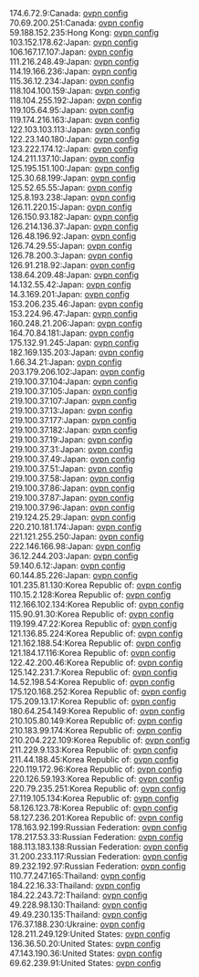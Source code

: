 174.6.72.9:Canada: [ovpn config](vpn/174_6_72_9.ovpn)  
70.69.200.251:Canada: [ovpn config](vpn/70_69_200_251.ovpn)  
59.188.152.235:Hong Kong: [ovpn config](vpn/59_188_152_235.ovpn)  
103.152.178.62:Japan: [ovpn config](vpn/103_152_178_62.ovpn)  
106.167.17.107:Japan: [ovpn config](vpn/106_167_17_107.ovpn)  
111.216.248.49:Japan: [ovpn config](vpn/111_216_248_49.ovpn)  
114.19.166.236:Japan: [ovpn config](vpn/114_19_166_236.ovpn)  
115.36.12.234:Japan: [ovpn config](vpn/115_36_12_234.ovpn)  
118.104.100.159:Japan: [ovpn config](vpn/118_104_100_159.ovpn)  
118.104.255.192:Japan: [ovpn config](vpn/118_104_255_192.ovpn)  
119.105.64.95:Japan: [ovpn config](vpn/119_105_64_95.ovpn)  
119.174.216.163:Japan: [ovpn config](vpn/119_174_216_163.ovpn)  
122.103.103.113:Japan: [ovpn config](vpn/122_103_103_113.ovpn)  
122.23.140.180:Japan: [ovpn config](vpn/122_23_140_180.ovpn)  
123.222.174.12:Japan: [ovpn config](vpn/123_222_174_12.ovpn)  
124.211.137.10:Japan: [ovpn config](vpn/124_211_137_10.ovpn)  
125.195.151.100:Japan: [ovpn config](vpn/125_195_151_100.ovpn)  
125.30.68.199:Japan: [ovpn config](vpn/125_30_68_199.ovpn)  
125.52.65.55:Japan: [ovpn config](vpn/125_52_65_55.ovpn)  
125.8.193.238:Japan: [ovpn config](vpn/125_8_193_238.ovpn)  
126.11.220.15:Japan: [ovpn config](vpn/126_11_220_15.ovpn)  
126.150.93.182:Japan: [ovpn config](vpn/126_150_93_182.ovpn)  
126.214.136.37:Japan: [ovpn config](vpn/126_214_136_37.ovpn)  
126.48.196.92:Japan: [ovpn config](vpn/126_48_196_92.ovpn)  
126.74.29.55:Japan: [ovpn config](vpn/126_74_29_55.ovpn)  
126.78.200.3:Japan: [ovpn config](vpn/126_78_200_3.ovpn)  
126.91.218.92:Japan: [ovpn config](vpn/126_91_218_92.ovpn)  
138.64.209.48:Japan: [ovpn config](vpn/138_64_209_48.ovpn)  
14.132.55.42:Japan: [ovpn config](vpn/14_132_55_42.ovpn)  
14.3.169.201:Japan: [ovpn config](vpn/14_3_169_201.ovpn)  
153.206.235.46:Japan: [ovpn config](vpn/153_206_235_46.ovpn)  
153.224.96.47:Japan: [ovpn config](vpn/153_224_96_47.ovpn)  
160.248.21.206:Japan: [ovpn config](vpn/160_248_21_206.ovpn)  
164.70.84.181:Japan: [ovpn config](vpn/164_70_84_181.ovpn)  
175.132.91.245:Japan: [ovpn config](vpn/175_132_91_245.ovpn)  
182.169.135.203:Japan: [ovpn config](vpn/182_169_135_203.ovpn)  
1.66.34.21:Japan: [ovpn config](vpn/1_66_34_21.ovpn)  
203.179.206.102:Japan: [ovpn config](vpn/203_179_206_102.ovpn)  
219.100.37.104:Japan: [ovpn config](vpn/219_100_37_104.ovpn)  
219.100.37.105:Japan: [ovpn config](vpn/219_100_37_105.ovpn)  
219.100.37.107:Japan: [ovpn config](vpn/219_100_37_107.ovpn)  
219.100.37.13:Japan: [ovpn config](vpn/219_100_37_13.ovpn)  
219.100.37.177:Japan: [ovpn config](vpn/219_100_37_177.ovpn)  
219.100.37.182:Japan: [ovpn config](vpn/219_100_37_182.ovpn)  
219.100.37.19:Japan: [ovpn config](vpn/219_100_37_19.ovpn)  
219.100.37.31:Japan: [ovpn config](vpn/219_100_37_31.ovpn)  
219.100.37.49:Japan: [ovpn config](vpn/219_100_37_49.ovpn)  
219.100.37.51:Japan: [ovpn config](vpn/219_100_37_51.ovpn)  
219.100.37.58:Japan: [ovpn config](vpn/219_100_37_58.ovpn)  
219.100.37.86:Japan: [ovpn config](vpn/219_100_37_86.ovpn)  
219.100.37.87:Japan: [ovpn config](vpn/219_100_37_87.ovpn)  
219.100.37.96:Japan: [ovpn config](vpn/219_100_37_96.ovpn)  
219.124.25.29:Japan: [ovpn config](vpn/219_124_25_29.ovpn)  
220.210.181.174:Japan: [ovpn config](vpn/220_210_181_174.ovpn)  
221.121.255.250:Japan: [ovpn config](vpn/221_121_255_250.ovpn)  
222.146.166.98:Japan: [ovpn config](vpn/222_146_166_98.ovpn)  
36.12.244.203:Japan: [ovpn config](vpn/36_12_244_203.ovpn)  
59.140.6.12:Japan: [ovpn config](vpn/59_140_6_12.ovpn)  
60.144.85.226:Japan: [ovpn config](vpn/60_144_85_226.ovpn)  
101.235.81.130:Korea Republic of: [ovpn config](vpn/101_235_81_130.ovpn)  
110.15.2.128:Korea Republic of: [ovpn config](vpn/110_15_2_128.ovpn)  
112.166.102.134:Korea Republic of: [ovpn config](vpn/112_166_102_134.ovpn)  
115.90.91.30:Korea Republic of: [ovpn config](vpn/115_90_91_30.ovpn)  
119.199.47.22:Korea Republic of: [ovpn config](vpn/119_199_47_22.ovpn)  
121.136.85.224:Korea Republic of: [ovpn config](vpn/121_136_85_224.ovpn)  
121.162.188.54:Korea Republic of: [ovpn config](vpn/121_162_188_54.ovpn)  
121.184.17.116:Korea Republic of: [ovpn config](vpn/121_184_17_116.ovpn)  
122.42.200.46:Korea Republic of: [ovpn config](vpn/122_42_200_46.ovpn)  
125.142.231.7:Korea Republic of: [ovpn config](vpn/125_142_231_7.ovpn)  
14.52.198.54:Korea Republic of: [ovpn config](vpn/14_52_198_54.ovpn)  
175.120.168.252:Korea Republic of: [ovpn config](vpn/175_120_168_252.ovpn)  
175.209.13.17:Korea Republic of: [ovpn config](vpn/175_209_13_17.ovpn)  
180.64.254.149:Korea Republic of: [ovpn config](vpn/180_64_254_149.ovpn)  
210.105.80.149:Korea Republic of: [ovpn config](vpn/210_105_80_149.ovpn)  
210.183.99.174:Korea Republic of: [ovpn config](vpn/210_183_99_174.ovpn)  
210.204.222.109:Korea Republic of: [ovpn config](vpn/210_204_222_109.ovpn)  
211.229.9.133:Korea Republic of: [ovpn config](vpn/211_229_9_133.ovpn)  
211.44.188.45:Korea Republic of: [ovpn config](vpn/211_44_188_45.ovpn)  
220.119.172.96:Korea Republic of: [ovpn config](vpn/220_119_172_96.ovpn)  
220.126.59.193:Korea Republic of: [ovpn config](vpn/220_126_59_193.ovpn)  
220.79.235.251:Korea Republic of: [ovpn config](vpn/220_79_235_251.ovpn)  
27.119.105.134:Korea Republic of: [ovpn config](vpn/27_119_105_134.ovpn)  
58.126.123.78:Korea Republic of: [ovpn config](vpn/58_126_123_78.ovpn)  
58.127.236.201:Korea Republic of: [ovpn config](vpn/58_127_236_201.ovpn)  
178.163.92.199:Russian Federation: [ovpn config](vpn/178_163_92_199.ovpn)  
178.217.53.33:Russian Federation: [ovpn config](vpn/178_217_53_33.ovpn)  
188.113.183.138:Russian Federation: [ovpn config](vpn/188_113_183_138.ovpn)  
31.200.233.117:Russian Federation: [ovpn config](vpn/31_200_233_117.ovpn)  
89.232.192.97:Russian Federation: [ovpn config](vpn/89_232_192_97.ovpn)  
110.77.247.165:Thailand: [ovpn config](vpn/110_77_247_165.ovpn)  
184.22.16.33:Thailand: [ovpn config](vpn/184_22_16_33.ovpn)  
184.22.243.72:Thailand: [ovpn config](vpn/184_22_243_72.ovpn)  
49.228.98.130:Thailand: [ovpn config](vpn/49_228_98_130.ovpn)  
49.49.230.135:Thailand: [ovpn config](vpn/49_49_230_135.ovpn)  
176.37.188.230:Ukraine: [ovpn config](vpn/176_37_188_230.ovpn)  
128.211.249.129:United States: [ovpn config](vpn/128_211_249_129.ovpn)  
136.36.50.20:United States: [ovpn config](vpn/136_36_50_20.ovpn)  
47.143.190.36:United States: [ovpn config](vpn/47_143_190_36.ovpn)  
69.62.239.91:United States: [ovpn config](vpn/69_62_239_91.ovpn)  
